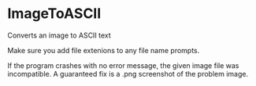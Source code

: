 # ImageToASCII
Converts an image to ASCII text

Make sure you add file extenions to any file name prompts.

If the program crashes with no error message, the given image file was incompatible. A guaranteed fix is a .png screenshot of the problem image.
